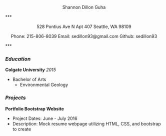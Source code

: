 <p align="center">
  Shannon Dillon Guha
</p>
***
<p align="center">
528 Pontius Ave N Apt 407 Seattle, WA 98109
</p>
<p align="center">
Phone: 215-806-8039
Email: sedillon93@gmail.com
Github: sedillon93
</p>
***

### _Education_
**Colgate University** _2015_
  - Bachelor of Arts
    - Environmental Geology

### _Projects_
**Portfolio Bootstrap Website**
  - Project Dates: June - July 2016
  - Description: Mock resume webpage utilizing HTML, CSS, and bootstrap to create
